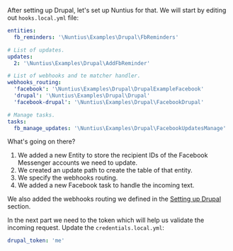 After setting up Drupal, let's set up Nuntius for that. We will start by editing
out `hooks.local.yml` file:

```yml
entities:
  fb_reminders: '\Nuntius\Examples\Drupal\FbReminders'

# List of updates.
updates:
  2: '\Nuntius\Examples\Drupal\AddFbReminder'

# List of webhooks and te matcher handler.
webhooks_routing:
  'facebook': '\Nuntius\Examples\Drupal\DrupalExampleFacebook'
  'drupal': '\Nuntius\Examples\Drupal\Drupal'
  'facebook-drupal': '\Nuntius\Examples\Drupal\FacebookDrupal'

# Manage tasks.
tasks:
  fb_manage_updates: '\Nuntius\Examples\Drupal\FacebookUpdatesManage'
```

What's going on there?
1. We added a new Entity to store the recipient IDs of the Facebook Messenger 
accounts we need to update.
2. We created an update path to create the table of that entity.
3. We specify the webhooks routing.
4. We added a new Facebook task to handle the incoming text.

We also added the webhooks routing we defined in the 
[Setting up Drupal](Use_cases/Drupal/Setting_up_Drupal.html) section.

In the next part we need to the token which will help us validate the incoming
request. Update the `credentials.local.yml`:
```yml
drupal_token: 'me'
```
